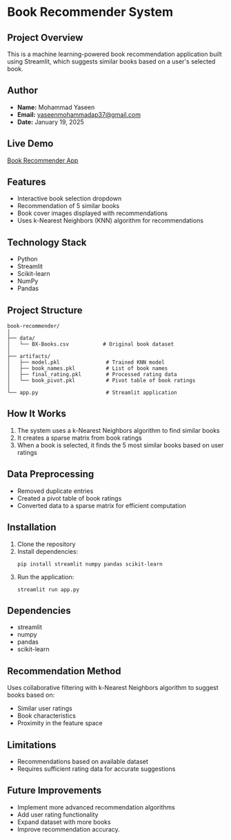 # Book Recommender System

## Project Overview
This is a machine learning-powered book recommendation application built using Streamlit, which suggests similar books based on a user's selected book.

## Author
- **Name:** Mohammad Yaseen
- **Email:** yaseenmohammadap37@gmail.com
- **Date:** January 19, 2025

## Live Demo
[Book Recommender App](https://book-rec-kueasys3vh3k64m3tyjeab.streamlit.app/)

## Features
- Interactive book selection dropdown
- Recommendation of 5 similar books
- Book cover images displayed with recommendations
- Uses k-Nearest Neighbors (KNN) algorithm for recommendations

## Technology Stack
- Python
- Streamlit
- Scikit-learn
- NumPy
- Pandas

## Project Structure
```
book-recommender/
│
├── data/
│   └── BX-Books.csv           # Original book dataset
│
├── artifacts/
│   ├── model.pkl               # Trained KNN model
│   ├── book_names.pkl          # List of book names
│   ├── final_rating.pkl        # Processed rating data
│   └── book_pivot.pkl          # Pivot table of book ratings
│
└── app.py                      # Streamlit application
```

## How It Works
1. The system uses a k-Nearest Neighbors algorithm to find similar books
2. It creates a sparse matrix from book ratings
3. When a book is selected, it finds the 5 most similar books based on user ratings

## Data Preprocessing
- Removed duplicate entries
- Created a pivot table of book ratings
- Converted data to a sparse matrix for efficient computation

## Installation
1. Clone the repository
2. Install dependencies:
   ```
   pip install streamlit numpy pandas scikit-learn
   ```
3. Run the application:
   ```
   streamlit run app.py
   ```

## Dependencies
- streamlit
- numpy
- pandas
- scikit-learn

## Recommendation Method
Uses collaborative filtering with k-Nearest Neighbors algorithm to suggest books based on:
- Similar user ratings
- Book characteristics
- Proximity in the feature space

## Limitations
- Recommendations based on available dataset
- Requires sufficient rating data for accurate suggestions

## Future Improvements
- Implement more advanced recommendation algorithms
- Add user rating functionality
- Expand dataset with more books
- Improve recommendation accuracy.
